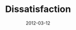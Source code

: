 ---
layout: music 
title: "Dissatisfaction"
series: "Game Changers"
date: 2012-03-12 
description: "This week we’re talking about how Game Changers share common traits, including dissatisfaction with the status quo."
audio: "http://www.crossroads.net/players/media/hq/gamechangers_01.mp3"
audio-duration: "53:29"
src: "http://www.crossroads.net/players/media/mediumHz/GameChangers_110x190.jpg"
---